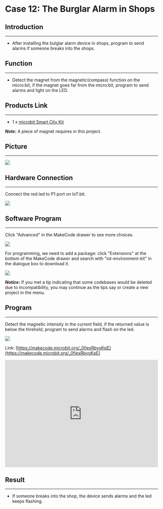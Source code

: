 # Case 12: The Burglar Alarm in Shops


##  Introduction
---

- After installing the bulglar alarm device in shops, program to send alarms if someone breaks into the shops. 

##  Function
---

- Detect the magnet from the magnetic(compass) function on the micro:bit,  if the magnet goes far from the micro:bit, program to send alarms and light on the LED. 

## Products Link
---
- 1 x [microbit Smart City Kit](https://shop.elecfreaks.com/products/elecfreaks-micro-bit-smart-city-kit-without-micro-bit-board?_pos=1&_sid=ce30b50b6&_ss=r)

***Note:*** A piece of magnet requires in this project.

## Picture
---
![](./images/microbit-Smart-City-Kit-case-01-02.png)

## Hardware Connection
---

Connect the red led to P1 port on IoT:bit. 

![](./images/microbit-Smart-City-Kit-case-12-03.png)

## Software Program

---

Click "Advanced" in the MakeCode drawer to see more choices. 

![](./images/microbit-Smart-City-Kit-case-01-04.png)

For programming, we need to add a package: click "Extensions" at the bottom of the MakeCode drawer and search with "iot-environment-kit" in the dialogue box to download it. 

![](./images/microbit-Smart-City-Kit-case-01-05.png)



***Notice:*** If you met a tip indicating that some codebases would be deleted due to incompatibility, you may continue as the tips say or create a new project in the menu. 

## Program

---

Detect the magnetic intensity in the current field, if the returned value is below the threhold, program to send alarms and flash on the led. 

![](./images/microbit-Smart-City-Kit-case-12-07.png)

Link: [https://makecode.microbit.org/_0fiexRbyoKpE](https://makecode.microbit.org/_0fiexRbyoKpE)

<div style="position:relative;height:0;padding-bottom:70%;overflow:hidden;">
<iframe style="position:absolute;top:0;left:0;width:100%;height:100%;" src="https://makecode.microbit.org/#pub:https://makecode.microbit.org/_0fiexRbyoKpE" frameborder="0" sandbox="allow-popups allow-forms allow-scripts allow-same-origin">
</iframe>
</div>  


## Result
---
- If someone breaks into the shop, the device sends alarms and the led keeps flashing. 



